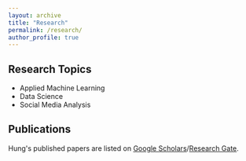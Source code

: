 ```yaml
---
layout: archive
title: "Research"
permalink: /research/
author_profile: true
---
```


## Research Topics

- Applied Machine Learning
- Data Science
- Social Media Analysis

## Publications

Hung's published papers are listed on [Google Scholars](https://scholar.google.com/citations?user=NDDWXZsAAAAJ)/[Research Gate](https://www.researchgate.net/profile/Hung-Nguyen-88).
